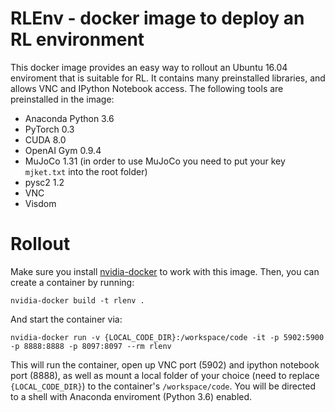 # RLEnv - docker image to deploy an RL environment
This docker image provides an easy way to rollout an Ubuntu 16.04 enviroment that is suitable for RL. It contains many preinstalled libraries, and allows VNC and IPython Notebook access. The following tools are preinstalled in the image:
* Anaconda Python 3.6
* PyTorch 0.3
* CUDA 8.0
* OpenAI Gym 0.9.4
* MuJoCo 1.31 (in order to use MuJoCo you need to put your key ``mjket.txt`` into the root folder)
* pysc2 1.2
* VNC
* Visdom

# Rollout
Make sure you install [nvidia-docker](https://github.com/NVIDIA/nvidia-docker) to work with this image. Then, you can create a container by running:
```
nvidia-docker build -t rlenv .
```
And start the container via:
```
nvidia-docker run -v {LOCAL_CODE_DIR}:/workspace/code -it -p 5902:5900  -p 8888:8888 -p 8097:8097 --rm rlenv
```
This will run the container, open up VNC port (5902) and ipython notebook port (8888), as well as mount a local folder of your choice (need to replace ``{LOCAL_CODE_DIR}``) to the container's ``/workspace/code``. You will be directed to a shell with Anaconda enviroment (Python 3.6) enabled.
